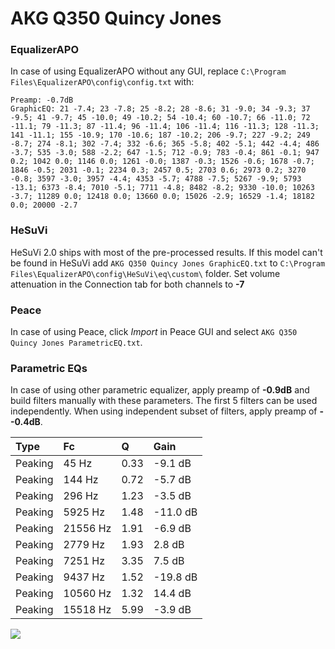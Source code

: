 # AKG Q350 Quincy Jones

### EqualizerAPO
In case of using EqualizerAPO without any GUI, replace `C:\Program Files\EqualizerAPO\config\config.txt`
with:
```
Preamp: -0.7dB
GraphicEQ: 21 -7.4; 23 -7.8; 25 -8.2; 28 -8.6; 31 -9.0; 34 -9.3; 37 -9.5; 41 -9.7; 45 -10.0; 49 -10.2; 54 -10.4; 60 -10.7; 66 -11.0; 72 -11.1; 79 -11.3; 87 -11.4; 96 -11.4; 106 -11.4; 116 -11.3; 128 -11.3; 141 -11.1; 155 -10.9; 170 -10.6; 187 -10.2; 206 -9.7; 227 -9.2; 249 -8.7; 274 -8.1; 302 -7.4; 332 -6.6; 365 -5.8; 402 -5.1; 442 -4.4; 486 -3.7; 535 -3.0; 588 -2.2; 647 -1.5; 712 -0.9; 783 -0.4; 861 -0.1; 947 0.2; 1042 0.0; 1146 0.0; 1261 -0.0; 1387 -0.3; 1526 -0.6; 1678 -0.7; 1846 -0.5; 2031 -0.1; 2234 0.3; 2457 0.5; 2703 0.6; 2973 0.2; 3270 -0.8; 3597 -3.0; 3957 -4.4; 4353 -5.7; 4788 -7.5; 5267 -9.9; 5793 -13.1; 6373 -8.4; 7010 -5.1; 7711 -4.8; 8482 -8.2; 9330 -10.0; 10263 -3.7; 11289 0.0; 12418 0.0; 13660 0.0; 15026 -2.9; 16529 -1.4; 18182 0.0; 20000 -2.7
```

### HeSuVi
HeSuVi 2.0 ships with most of the pre-processed results. If this model can't be found in HeSuVi add
`AKG Q350 Quincy Jones GraphicEQ.txt` to `C:\Program Files\EqualizerAPO\config\HeSuVi\eq\custom\` folder.
Set volume attenuation in the Connection tab for both channels to **-7**

### Peace
In case of using Peace, click *Import* in Peace GUI and select `AKG Q350 Quincy Jones ParametricEQ.txt`.

### Parametric EQs
In case of using other parametric equalizer, apply preamp of **-0.9dB** and build filters manually
with these parameters. The first 5 filters can be used independently.
When using independent subset of filters, apply preamp of **--0.4dB**.

| Type    | Fc       |    Q | Gain     |
|:--------|:---------|:-----|:---------|
| Peaking | 45 Hz    | 0.33 | -9.1 dB  |
| Peaking | 144 Hz   | 0.72 | -5.7 dB  |
| Peaking | 296 Hz   | 1.23 | -3.5 dB  |
| Peaking | 5925 Hz  | 1.48 | -11.0 dB |
| Peaking | 21556 Hz | 1.91 | -6.9 dB  |
| Peaking | 2779 Hz  | 1.93 | 2.8 dB   |
| Peaking | 7251 Hz  | 3.35 | 7.5 dB   |
| Peaking | 9437 Hz  | 1.52 | -19.8 dB |
| Peaking | 10560 Hz | 1.32 | 14.4 dB  |
| Peaking | 15518 Hz | 5.99 | -3.9 dB  |

![](https://raw.githubusercontent.com/jaakkopasanen/AutoEq/master/results/headphonecom/sbaf-serious/AKG%20Q350%20Quincy%20Jones/AKG%20Q350%20Quincy%20Jones.png)